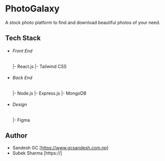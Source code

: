 # PhotoGalaxy

A stock photo platform to find and download beautiful photos of your need.

## Tech Stack

- ###### Front End

  |- React.js
  |- Tailwind CSS

- ###### Back End

  |- Node.js
  |- Express.js
  |- MongoDB

- ###### Design
  |- Figma

## Author

- Sandesh GC [https://www.gcsandesh.com.np]
- Subek Sharma [https://]
